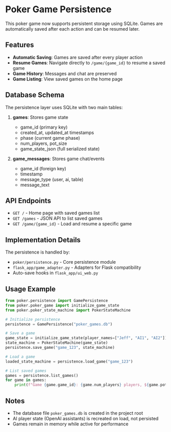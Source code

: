 # Poker Game Persistence

This poker game now supports persistent storage using SQLite. Games are automatically saved after each action and can be resumed later.

## Features

- **Automatic Saving**: Games are saved after every player action
- **Resume Games**: Navigate directly to `/game/{game_id}` to resume a saved game
- **Game History**: Messages and chat are preserved
- **Game Listing**: View saved games on the home page

## Database Schema

The persistence layer uses SQLite with two main tables:

1. **games**: Stores game state
   - game_id (primary key)
   - created_at, updated_at timestamps
   - phase (current game phase)
   - num_players, pot_size
   - game_state_json (full serialized state)

2. **game_messages**: Stores game chat/events
   - game_id (foreign key)
   - timestamp
   - message_type (user, ai, table)
   - message_text

## API Endpoints

- `GET /` - Home page with saved games list
- `GET /games` - JSON API to list saved games
- `GET /game/{game_id}` - Load and resume a specific game

## Implementation Details

The persistence is handled by:
- `poker/persistence.py` - Core persistence module
- `flask_app/game_adapter.py` - Adapters for Flask compatibility
- Auto-save hooks in `flask_app/ui_web.py`

## Usage Example

```python
from poker.persistence import GamePersistence
from poker.poker_game import initialize_game_state
from poker.poker_state_machine import PokerStateMachine

# Initialize persistence
persistence = GamePersistence("poker_games.db")

# Save a game
game_state = initialize_game_state(player_names=["Jeff", "AI1", "AI2"])
state_machine = PokerStateMachine(game_state)
persistence.save_game("game_123", state_machine)

# Load a game
loaded_state_machine = persistence.load_game("game_123")

# List saved games
games = persistence.list_games()
for game in games:
    print(f"Game {game.game_id}: {game.num_players} players, ${game.pot_size} pot")
```

## Notes

- The database file `poker_games.db` is created in the project root
- AI player state (OpenAI assistants) is recreated on load, not persisted
- Games remain in memory while active for performance